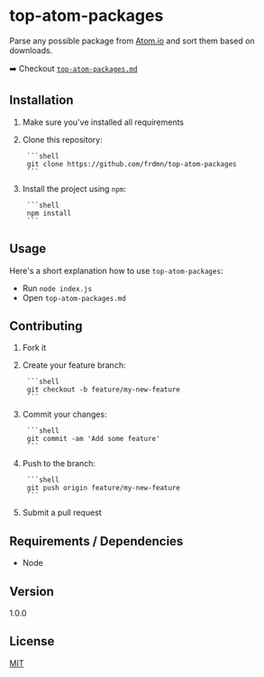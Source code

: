 # top-atom-packages

Parse any possible package from [Atom.io](https://atom.io/packages) and sort them based on downloads.

:arrow_right: Checkout [`top-atom-packages.md`](top-atom-packages.md)

## Installation

1. Make sure you've installed all requirements
2. Clone this repository:

		```shell
		git clone https://github.com/frdmn/top-atom-packages
		```

3. Install the project using `npm`:

		```shell
		npm install
		```

## Usage

Here's a short explanation how to use `top-atom-packages`:

- Run `node index.js`
- Open `top-atom-packages.md`

## Contributing

1. Fork it
2. Create your feature branch:

		```shell
		git checkout -b feature/my-new-feature
		```

3. Commit your changes:

		```shell
		git commit -am 'Add some feature'
		```

4. Push to the branch:

		```shell
		git push origin feature/my-new-feature
		```

5. Submit a pull request

## Requirements / Dependencies

* Node

## Version

1.0.0

## License

[MIT](LICENSE)
